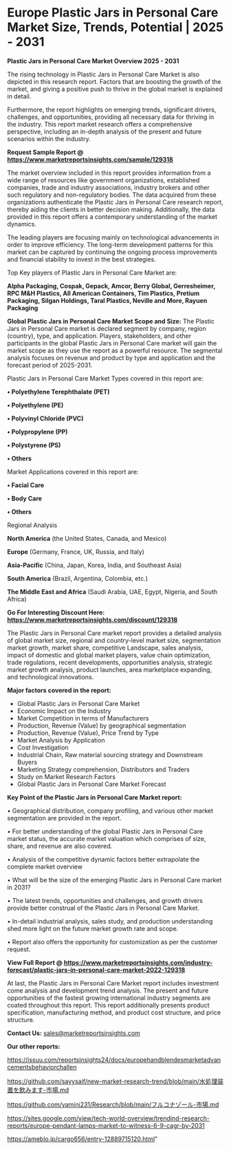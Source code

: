 # Europe Plastic Jars in Personal Care Market Size, Trends, Potential | 2025 - 2031

<Strong> Plastic Jars in Personal Care Market Overview 2025 - 2031</strong>

The rising technology in Plastic Jars in Personal Care Market is also depicted in this research report. Factors that are boosting the growth of the market, and giving a positive push to thrive in the global market is explained in detail.

Furthermore, the report highlights on emerging trends, significant drivers, challenges, and opportunities, providing all necessary data for thriving in the industry. This report market research offers a comprehensive perspective, including an in-depth analysis of the present and future scenarios within the industry.

<strong>Request Sample Report @ <a href=https://www.marketreportsinsights.com/sample/129318>https://www.marketreportsinsights.com/sample/129318</a></strong>

The market overview included in this report provides information from a wide range of resources like government organizations, established companies, trade and industry associations, industry brokers and other such regulatory and non-regulatory bodies. The data acquired from these organizations authenticate the Plastic Jars in Personal Care research report, thereby aiding the clients in better decision making. Additionally, the data provided in this report offers a contemporary understanding of the market dynamics.

The leading players are focusing mainly on technological advancements in order to improve efficiency. The long-term development patterns for this market can be captured by continuing the ongoing process improvements and financial stability to invest in the best strategies.

Top Key players of Plastic Jars in Personal Care Market are:

<strong>Alpha Packaging, Cospak, Gepack, Amcor, Berry Global, Gerresheimer, RPC M&H Plastics, All American Containers, Tim Plastics, Pretium Packaging, Silgan Holdings, Taral Plastics, Neville and More, Rayuen Packaging</strong>

<strong><b>Global Plastic Jars in Personal Care Market Scope and Size:</b></strong>
The Plastic Jars in Personal Care market is declared segment by company, region (country), type, and application. Players, stakeholders, and other participants in the global Plastic Jars in Personal Care market will gain the market scope as they use the report as a powerful resource. The segmental analysis focuses on revenue and product by type and application and the forecast period of 2025-2031.

Plastic Jars in Personal Care Market Types covered in this report are:

<strong>• Polyethylene Terephthalate (PET)

• Polyethylene (PE)

• Polyvinyl Chloride (PVC)

• Polypropylene (PP)

• Polystyrene (PS)

• Others</strong>

Market Applications covered in this report are:

<strong>• Facial Care

• Body Care

• Others</strong> 

Regional Analysis

<strong>North America</strong> (the United States, Canada, and Mexico)

<strong>Europe</strong> (Germany, France, UK, Russia, and Italy)

<strong>Asia-Pacific</strong> (China, Japan, Korea, India, and Southeast Asia)

<strong>South America</strong> (Brazil, Argentina, Colombia, etc.)

<strong>The Middle East and Africa</strong> (Saudi Arabia, UAE, Egypt, Nigeria, and South Africa)

<strong>Go For Interesting Discount Here: <a href=https://www.marketreportsinsights.com/discount/129318>https://www.marketreportsinsights.com/discount/129318</a></strong>

The Plastic Jars in Personal Care market report provides a detailed analysis of global market size, regional and country-level market size, segmentation market growth, market share, competitive Landscape, sales analysis, impact of domestic and global market players, value chain optimization, trade regulations, recent developments, opportunities analysis, strategic market growth analysis, product launches, area marketplace expanding, and technological innovations.

<strong><b>Major factors covered in the report:</b></strong>
<ul>
  <li>Global Plastic Jars in Personal Care Market </li>
  <li>Economic Impact on the Industry</li>
  <li>Market Competition in terms of Manufacturers</li>
  <li>Production, Revenue (Value) by geographical segmentation</li>
  <li>Production, Revenue (Value), Price Trend by Type</li>
  <li>Market Analysis by Application</li>
  <li>Cost Investigation</li>
  <li>Industrial Chain, Raw material sourcing strategy and Downstream Buyers</li>
  <li>Marketing Strategy comprehension, Distributors and Traders</li>
  <li>Study on Market Research Factors</li>
  <li>Global Plastic Jars in Personal Care Market Forecast</li>
</ul>

<strong><b>Key Point of the Plastic Jars in Personal Care Market report:</b></strong>

• Geographical distribution, company profiling, and various other market segmentation are provided in the report.

• For better understanding of the global Plastic Jars in Personal Care market status, the accurate market valuation which comprises of size, share, and revenue are also covered.

• Analysis of the competitive dynamic factors better extrapolate the complete market overview

• What will be the size of the emerging Plastic Jars in Personal Care market in 2031?

• The latest trends, opportunities and challenges, and growth drivers provide better construal of the Plastic Jars in Personal Care Market.

• In-detail industrial analysis, sales study, and production understanding shed more light on the future market growth rate and scope.

• Report also offers the opportunity for customization as per the customer request.

<strong><b>View Full Report @ <a href=https://www.marketreportsinsights.com/industry-forecast/plastic-jars-in-personal-care-market-2022-129318>https://www.marketreportsinsights.com/industry-forecast/plastic-jars-in-personal-care-market-2022-129318</a></b></strong>


At last, the Plastic Jars in Personal Care Market report includes investment come analysis and development trend analysis. The present and future opportunities of the fastest growing international industry segments are coated throughout this report. This report additionally presents product specification, manufacturing method, and product cost structure, and price structure.

<strong>Contact Us:</strong>
sales@marketreportsinsights.com

<strong>Our other reports:</strong>

<a href=https://issuu.com/reportsinsights24/docs/europehandblendesmarketadvancementsbehaviorchallen>https://issuu.com/reportsinsights24/docs/europehandblendesmarketadvancementsbehaviorchallen</a>

<a href=https://github.com/sayysaif/new-market-research-trend/blob/main/水処理装置を飲みます-市場.md>https://github.com/sayysaif/new-market-research-trend/blob/main/水処理装置を飲みます-市場.md</a>

<a href=https://github.com/yamini231/Research/blob/main/フルコナゾール-市場.md>https://github.com/yamini231/Research/blob/main/フルコナゾール-市場.md</a>

<a href=https://sites.google.com/view/tech-world-overview/trendind-research-reports/europe-pendant-lamps-market-to-witness-6-9-cagr-by-2031>https://sites.google.com/view/tech-world-overview/trendind-research-reports/europe-pendant-lamps-market-to-witness-6-9-cagr-by-2031</a>

<a href=https://ameblo.jp/cargo656/entry-12889715120.html>https://ameblo.jp/cargo656/entry-12889715120.html</a>"
